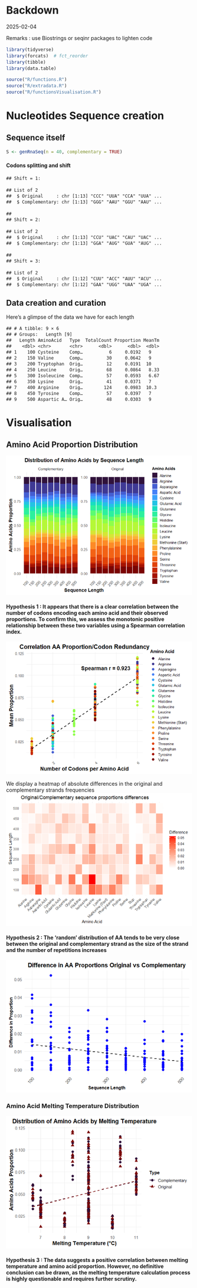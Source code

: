 Backdown
================
2025-02-04

Remarks : use Biostrings or seqinr packages to lighten code

``` r
library(tidyverse)
library(forcats)  # fct_reorder
library(tibble)
library(data.table)
```

``` r
source("R/functions.R")
source("R/extradata.R")
source("R/functionsVisualisation.R")
```

# Nucleotides Sequence creation

## Sequence itself

``` r
S <- genRnaSeq(n = 40, complementary = TRUE)
```

#### Codons splitting and shift

    ## Shift = 1:

    ## List of 2
    ##  $ Original     : chr [1:13] "CCC" "UUA" "CCA" "UUA" ...
    ##  $ Complementary: chr [1:13] "GGG" "AAU" "GGU" "AAU" ...

    ## 
    ## Shift = 2:

    ## List of 2
    ##  $ Original     : chr [1:13] "CCU" "UAC" "CAU" "UAC" ...
    ##  $ Complementary: chr [1:13] "GGA" "AUG" "GUA" "AUG" ...

    ## 
    ## Shift = 3:

    ## List of 2
    ##  $ Original     : chr [1:12] "CUU" "ACC" "AUU" "ACU" ...
    ##  $ Complementary: chr [1:12] "GAA" "UGG" "UAA" "UGA" ...

## Data creation and curation

Here’s a glimpse of the data we have for each length

    ## # A tibble: 9 × 6
    ## # Groups:   Length [9]
    ##   Length AminoAcid   Type  TotalCount Proportion MeanTm
    ##    <dbl> <chr>       <chr>      <dbl>      <dbl>  <dbl>
    ## 1    100 Cysteine    Comp…          6     0.0192   9   
    ## 2    150 Valine      Comp…         30     0.0642   9   
    ## 3    200 Tryptophan  Orig…         12     0.0191  10   
    ## 4    250 Leucine     Orig…         68     0.0864   8.33
    ## 5    300 Isoleucine  Comp…         57     0.0593   6.67
    ## 6    350 Lysine      Orig…         41     0.0371   7   
    ## 7    400 Arginine    Orig…        124     0.0983  10.3 
    ## 8    450 Tyrosine    Comp…         57     0.0397   7   
    ## 9    500 Aspartic A… Orig…         48     0.0303   9

# Visualisation

## Amino Acid Proportion Distribution

![](README_files/figure-gfm/unnamed-chunk-8-1.png)<!-- -->

#### Hypothesis 1 : It appears that there is a clear correlation between the number of codons encoding each amino acid and their observed proportions. To confirm this, we assess the monotonic positive relationship between these two variables using a Spearman correlation index.

![](README_files/figure-gfm/unnamed-chunk-9-1.png)<!-- -->

We display a heatmap of absolute differences in the original and
complementary strands frequencies
![](README_files/figure-gfm/unnamed-chunk-10-1.png)<!-- -->

#### Hypothesis 2 : The ‘random’ distribution of AA tends to be very close between the original and complementary strand as the size of the strand and the number of repetitions increases

![](README_files/figure-gfm/unnamed-chunk-11-1.png)<!-- -->

### Amino Acid Melting Temperature Distribution

![](README_files/figure-gfm/unnamed-chunk-12-1.png)<!-- -->

#### Hypothesis 3 : The data suggests a positive correlation between melting temperature and amino acid proportion. However, no definitive conclusion can be drawn, as the melting temperature calculation process is highly questionable and requires further scrutiny.
